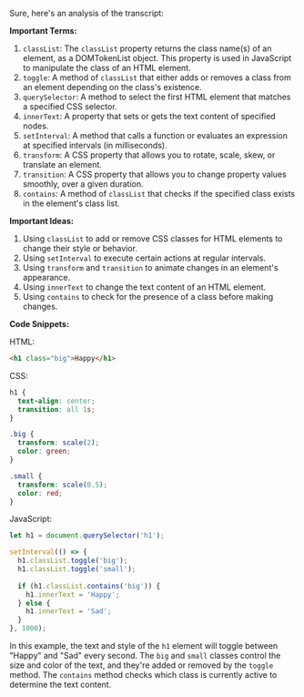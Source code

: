 Sure, here's an analysis of the transcript:

**Important Terms:**
1. `classList`: The `classList` property returns the class name(s) of an element, as a DOMTokenList object. This property is used in JavaScript to manipulate the class of an HTML element.
2. `toggle`: A method of `classList` that either adds or removes a class from an element depending on the class's existence.
3. `querySelector`: A method to select the first HTML element that matches a specified CSS selector.
4. `innerText`: A property that sets or gets the text content of specified nodes.
5. `setInterval`: A method that calls a function or evaluates an expression at specified intervals (in milliseconds).
6. `transform`: A CSS property that allows you to rotate, scale, skew, or translate an element.
7. `transition`: A CSS property that allows you to change property values smoothly, over a given duration.
8. `contains`: A method of `classList` that checks if the specified class exists in the element's class list.

**Important Ideas:**
1. Using `classList` to add or remove CSS classes for HTML elements to change their style or behavior.
2. Using `setInterval` to execute certain actions at regular intervals.
3. Using `transform` and `transition` to animate changes in an element's appearance.
4. Using `innerText` to change the text content of an HTML element.
5. Using `contains` to check for the presence of a class before making changes.

**Code Snippets:**

HTML:
```html
<h1 class="big">Happy</h1>
```

CSS:
```css
h1 {
  text-align: center;
  transition: all 1s;
}

.big {
  transform: scale(2);
  color: green;
}

.small {
  transform: scale(0.5);
  color: red;
}
```

JavaScript:
```javascript
let h1 = document.querySelector('h1');

setInterval(() => {
  h1.classList.toggle('big');
  h1.classList.toggle('small');
  
  if (h1.classList.contains('big')) {
    h1.innerText = 'Happy';
  } else {
    h1.innerText = 'Sad';
  }
}, 1000);
```
In this example, the text and style of the `h1` element will toggle between "Happy" and "Sad" every second. The `big` and `small` classes control the size and color of the text, and they're added or removed by the `toggle` method. The `contains` method checks which class is currently active to determine the text content.